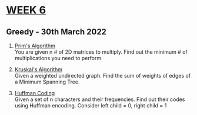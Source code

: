 # [WEEK 6](https://www.hackerrank.com/daa-lab-day630032022/challenges)

## Greedy - 30th March 2022

1. [Prim's Algorithm](1_Prims_MST.c)  
   You are given n # of 2D matrices to multiply. Find out the minimum # of multiplications you need to perform.

2. [Kruskal's Algorithm](2_Kruskal_MST.c)  
   Given a weighted undirected graph. Find the sum of weights of edges of a Minimum Spanning Tree.

3. [Huffman Coding](3_Huffman_Coding.c)  
   Given a set of n characters and their frequencies. Find out their codes using Huffman encoding. Consider left child = 0, right child = 1
